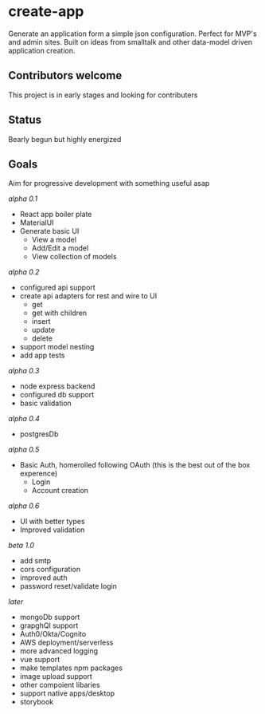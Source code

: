 # create-app

Generate an application form a simple json configuration. Perfect for MVP's and admin sites. Built on ideas from smalltalk and other data-model driven application creation.

## Contributors welcome

This project is in early stages and looking for contributers

## Status

Bearly begun but highly energized

## Goals

Aim for progressive development with something useful asap

_alpha 0.1_

- React app boiler plate
- MaterialUI
- Generate basic UI
  - View a model
  - Add/Edit a model
  - View collection of models

_alpha 0.2_

- configured api support
- create api adapters for rest and wire to UI
  - get
  - get with children
  - insert
  - update
  - delete
- support model nesting
- add app tests

_alpha 0.3_

- node express backend
- configured db support
- basic validation

_alpha 0.4_

- postgresDb

_alpha 0.5_

- Basic Auth, homerolled following OAuth (this is the best out of the box experence)
  - Login
  - Account creation

_alpha 0.6_

- UI with better types
- Improved validation

_beta 1.0_

- add smtp
- cors configuration
- improved auth
- password reset/validate login

_later_

- mongoDb support
- grapghQl support
- Auth0/Okta/Cognito
- AWS deployment/serverless
- more advanced logging
- vue support
- make templates npm packages
- image upload support
- other compoient libaries
- support native apps/desktop
- storybook
